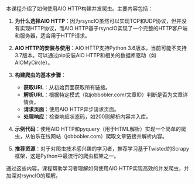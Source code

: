 本课程介绍了如何使用AIO HTTP构建并发爬虫。主要内容包括：

1. **为什么选择AIO HTTP**：因为rsyncIO虽然可以实现TCP和UDP协议，但并没有实现HTTP协议，而AIO HTTP基于rsyncIO实现了一个完整的HTTP客户端和服务器，适合用于HTTP请求。

2. **AIO HTTP的安装与使用**：AIO HTTP支持Python 3.6版本，当前可能不支持3.7版本。可以通过pip安装AIO HTTP和相关的数据库驱动（如AIOMyCircle）。

3. **构建爬虫的基本步骤**：
   - **获取URL**：从初始页面获取所有链接。
   - **解析URL**：根据特定模式（如jobbobler.com/文章ID）判断是否为文章详情页。
   - **请求页面**：使用AIO HTTP异步请求页面。
   - **处理响应**：检查响应状态码，如200则解析内容并入库。

4. **示例代码**：使用AIO HTTP和pyquery（用于HTML解析）实现一个简单的爬虫，从伯乐在线网站（jobbobler.com）爬取文章链接并解析内容。

5. **推荐资源**：对于对爬虫技术感兴趣的学习者，推荐学习基于Twisted的Scrapy框架，这是Python中最流行的爬虫框架之一。

通过这些内容，课程帮助学习者理解如何使用AIO HTTP实现高效的并发爬虫，并加深对rsyncIO的理解。